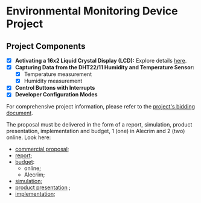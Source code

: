 # Environmental Monitoring Device Project

## Project Components

- [x] **Activating a 16x2 Liquid Crystal Display (LCD):** Explore details [here](./src/liquid_crystal_display.ino).
- [x] **Capturing Data from the DHT22/11 Humidity and Temperature Sensor:**
  - [x] Temperature measurement
  - [x] Humidity measurement
- [x] **Control Buttons with Interrupts**
- [x] **Developer Configuration Modes**

For comprehensive project information, please refer to the [project's bidding document](./doc/bidding_document.pdf).

The proposal must be delivered in the form of a report, simulation, product presentation, implementation and budget, 1 (one) in Alecrim and 2 (two) online. Look here:

- [commercial proposal](./doc/project/comercial_proposal);
- [report](./doc/project/report/);
- [budget](./doc/project/budget/):
  - online;
  - Alecrim;
- [simulation](./doc/project/simulation/);
- [product presentation](./doc/project/product/) ;
- [implementation](./doc/project/implementation/);